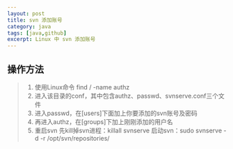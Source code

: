 ```yaml
---
layout: post
title: svn 添加账号
category: java
tags: [java,github]
excerpt: Linux 中 svn 添加账号
---
```


## 操作方法
> 1. 使用Linux命令 find / -name authz
> 2. 进入该目录的conf，其中包含authz、passwd、svnserve.conf三个文件
> 3. 进入passwd，在[users]下面加上你要添加的svn账号及密码
> 4. 再进入authz，在[groups]下加上刚刚添加的用户名
> 5. 重启svn 先kill掉svn进程：killall svnserve   启动svn：sudo svnserve -d -r /opt/svn/repositories/